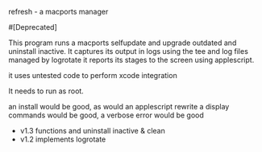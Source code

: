 refresh - a macports manager

#[Deprecated]

This program runs a macports selfupdate and upgrade outdated and uninstall inactive. 
It captures its output in logs using the tee and log files managed by logrotate
it reports its stages to the screen using applescript. 

it uses untested code to perform xcode integration

It needs to run as root.

an install would be good, as would an applescript rewrite
a display commands would be good, a verbose error would be good

* v1.3 functions and uninstall inactive & clean
* v1.2 implements logrotate
